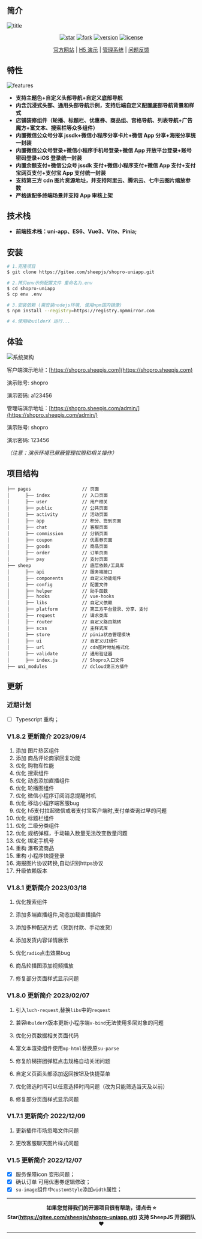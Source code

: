 ## 简介

![title](https://file.sheepjs.com/www/preview/dcloud/01.png)

<div align="center">

[![star](https://gitee.com/sheepjs/shopro-uniapp/badge/star.svg)](https://gitee.com/sheepjs/shopro-uniapp.git)
[![fork](https://gitee.com/sheepjs/shopro-uniapp/badge/fork.svg?theme=gvp)](https://gitee.com/sheepjs/shopro-uniapp.git)
[![version](https://img.shields.io/badge/Shopro-V1.5-brightgreen)](https://gitee.com/sheepjs/shopro-uniapp.git)
[![license](http://img.shields.io/badge/license-MIT-orange)](https://gitee.com/sheepjs/shopro-uniapp.git)

[官方网站](https://www.shopro.top/) | [H5 演示](http://shopro.sheepjs.com/) | [管理系统](https://shopro.sheepjs.com/admin/) | [问题反馈](https://gitee.com/sheepjs/shopro-uniapp/issues)

</div>

## 特性

![features](https://file.sheepjs.com/www/preview/dcloud/02.png) 

- **支持主题色+自定义头部导航+自定义底部导航**
- **内含沉浸式头部、通用头部导航示例，支持后端自定义配置底部导航背景和样式**
- **店铺装修组件（轮播、标题栏、优惠券、商品组、宫格导航、列表导航+广告魔方+富文本、搜索栏等众多组件）**
- **内置微信公众号分享 jssdk+微信小程序分享卡片+微信 App 分享+海报分享统一封装**
- **内置微信公众号登录+微信小程序手机号登录+微信 App 开放平台登录+账号密码登录+iOS 登录统一封装**
- **内置余额支付+微信公众号 jssdk 支付+微信小程序支付+微信 App 支付+支付宝网页支付+支付宝 App 支付统一封装**
- **支持第三方 cdn 图片资源地址，并支持阿里云、腾讯云、七牛云图片缩放参数**
- **严格适配多终端场景并支持 App 审核上架**


## 技术栈

- **前端技术栈：uni-app、ES6、Vue3、Vite、Pinia;**
## 安装

```bash
# 1.克隆项目
$ git clone https://gitee.com/sheepjs/shopro-uniapp.git
```

```bash
# 2.拷贝env示例配置文件 重命名为.env
$ cd shopro-uniapp
$ cp env .env 
```

```bash
# 3.安装依赖 (需安装nodejs环境, 使用npm国内镜像)
$ npm install --registry=https://registry.npmmirror.com
```

```bash
# 4.使用HbuilderX 运行...
```

## 体验

![系统架构](https://file.sheepjs.com/www/preview/dcloud/04.png)

客户端演示地址：[https://shopro.sheepjs.com](https://shopro.sheepjs.com)

演示账号: shopro

演示密码: a123456

管理端演示地址：[https://shopro.sheepjs.com/admin/](https://shopro.sheepjs.com/admin/)

演示账号: shopro

演示密码: 123456

_（注意：演示环境已屏蔽管理权限和相关操作）_


## 项目结构

```
├── pages                   // 页面
│      ├── index            // 入口页面
│      ├── user             // 用户相关
│      ├── public           // 公共页面
│      ├── activity         // 活动页面
│      ├── app              // 积分、签到页面
│      ├── chat             // 客服页面
│      ├── commission       // 分销页面
│      ├── coupon           // 优惠券页面
│      ├── goods            // 商品页面
│      ├── order            // 订单页面
│      ├── pay              // 支付页面
├── sheep                   // 底层依赖/工具库
│      ├── api              // 服务端接口
│      ├── components       // 自定义功能组件
│      ├── config           // 配置文件
│      ├── helper           // 助手函数
│      ├── hooks            // vue-hooks
│      ├── libs             // 自定义依赖
│      ├── platform         // 第三方平台登录、分享、支付
│      ├── request          // 请求类库
│      ├── router           // 自定义路由跳转
│      ├── scss             // 主样式库
│      ├── store            // pinia状态管理模块
│      ├── ui               // 自定义UI组件
│      ├── url              // cdn图片地址格式化
│      ├── validate         // 通用验证器
│      ├── index.js         // Shopro入口文件
├── uni_modules             // dcloud第三方插件

```


## 更新

### 近期计划

- [ ] Typescript 重构；

### V1.8.2 更新简介 2023/09/4
1. 添加 图片热区组件
2. 添加 商品评论商家回复功能
3. 优化 购物车性能
4. 优化 搜索组件
5. 优化 动态添加直播组件
6. 优化 轮播图组件
7. 优化 微信小程序订阅消息提醒时机
8. 优化 移动小程序端客服bug
9. 优化 h5支付拉起微信或者支付宝客户端时,支付单查询过早的问题
10. 优化 标题栏组件
11. 优化 二级分类组件
12. 优化 规格弹框，手动输入数量无法改变数量问题
13. 优化 绑定手机号
14. 重构 瀑布流商品
15. 重构 小程序快捷登录
16. 海报图片协议转换,自动识别https协议
17. 升级依赖版本

### V1.8.1 更新简介 2023/03/18

1. 优化搜索组件

2. 添加多端直播组件,动态加载直播插件

3. 添加多种配送方式（货到付款、手动发货）

4. 添加发货内容详情展示

5. 优化`radio`点击效果bug

6. 商品轮播图添加视频播放

6. 修复部分页面样式显示问题


### V1.8.0 更新简介 2023/02/07

1. 引入`luch-request`,替换`libs`中的`request`

2. 兼容`HbulderX`版本更新小程序端`v-bind`无法使用多层对象的问题

3. 优化分页数据相关页面代码

4. 富文本渲染组件使用`mp-html`替换原`su-parse`

5. 修复阶梯拼团弹框点击规格自动关闭问题

6. 自定义页面头部添加返回按钮及快捷菜单

7. 优化筛选时间可以任意选择时间问题（改为只能筛选当天及以前）

8. 修复部分页面样式显示问题

### V1.7.1 更新简介 2022/12/09

1. 更新插件市场忽略文件问题

2. 更改客服聊天图片样式问题

### V1.5 更新简介 2022/12/07

- [x] 服务保障icon 变形问题；
- [x] 确认订单 可用优惠券逻辑修改；
- [x] `su-image`组件中`customStyle`添加`width`属性；

---

**<p align="center">如果您觉得我们的开源项目很有帮助，请点击 :star: Star(https://gitee.com/sheepjs/shopro-uniapp.git) 支持 SheepJS 开源团队:heart:</p>**

---
